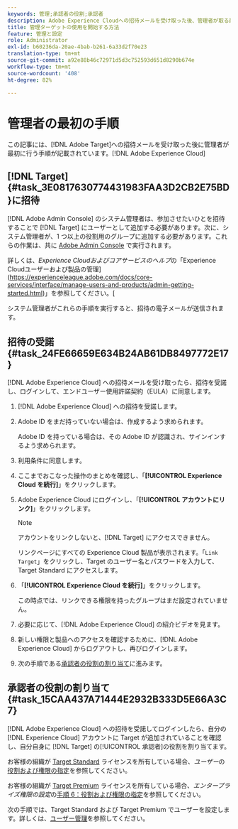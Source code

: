 ```yaml
---
keywords: 管理;承認者の役割;承認者
description: Adobe Experience Cloudへの招待メールを受け取った後、管理者が取る最初のタスクAdobe [!DNL Target] を実行します。
title: 管理ターゲットの使用を開始する方法
feature: 管理と設定
role: Administrator
exl-id: b60236da-20ae-4bab-b261-6a33d2f70e23
translation-type: tm+mt
source-git-commit: a92e88b46c72971d5d3c752593d651d8290b674e
workflow-type: tm+mt
source-wordcount: '408'
ht-degree: 82%

---
```


# 管理者の最初の手順

この記事には、[!DNL Adobe Target]への招待メールを受け取った後に管理者が最初に行う手順が記載されています。[!DNL Adobe Experience Cloud]

## [!DNL Target] {#task_3E0817630774431983FAA3D2CB2E75BD}に招待

[!DNL Adobe Admin Console] のシステム管理者は、参加させたいひとを招待することで [!DNL Target] にユーザーとして追加する必要があります。次に、システム管理者が、1 つ以上の役割用のグループに追加する必要があります。これらの作業は、共に [Adobe Admin Console](https://adminconsole.adobe.com) で実行されます。

詳しくは、*Experience Cloudおよびコアサービスのヘルプ*&#x200B;の「Experience Cloudユーザーおよび製品の管理](https://experienceleague.adobe.com/docs/core-services/interface/manage-users-and-products/admin-getting-started.html)」を参照してください。[

システム管理者がこれらの手順を実行すると、招待の電子メールが送信されます。

## 招待の受諾 {#task_24FE66659E634B24AB61DB8497772E17}

[!DNL Adobe Experience Cloud] への招待メールを受け取ったら、招待を受諾し、ログインして、エンドユーザー使用許諾契約（EULA）に同意します。

1. [!DNL Adobe Experience Cloud] への招待を受諾します。
1. Adobe ID をまだ持っていない場合は、作成するよう求められます。 

   Adobe ID を持っている場合は、その Adobe ID が認識され、サインインするよう求められます。
1. 利用条件に同意します。
1. ここまでおこなった操作のまとめを確認し、「**[!UICONTROL Experience Cloud を続行]**」をクリックします。
1. Adobe Experience Cloud にログインし、「**[!UICONTROL アカウントにリンク]**」をクリックします。

   >[!NOTE]
   >
   >アカウントをリンクしないと、[!DNL Target] にアクセスできません。

   リンクページにすべての Experience Cloud 製品が表示されます。「`Link Target`」をクリックし、Target のユーザー名とパスワードを入力して、Target Standard にアクセスします。
1. 「**[!UICONTROL Experience Cloud を続行]**」をクリックします。

   この時点では、リンクできる権限を持ったグループはまだ設定されていません。
1. 必要に応じて、[!DNL Adobe Experience Cloud] の紹介ビデオを見ます。
1. 新しい権限と製品へのアクセスを確認するために、[!DNL Adobe Experience Cloud] からログアウトし、再びログインします。
1. 次の手順である[承認者の役割の割り当て](/help/administrating-target/start-target.md#task_15CAA437A71444E2932B333D5E66A3C7)に進みます。

## 承認者の役割の割り当て {#task_15CAA437A71444E2932B333D5E66A3C7}

[!DNL Adobe Experience Cloud] への招待を受諾してログインしたら、自分の [!DNL Experience Cloud] アカウントに Target が追加されていることを確認し、自分自身に [!DNL Target] の[!UICONTROL 承認者]の役割を割り当てます。

お客様の組織が [Target Standard](/help/c-intro/intro.md#section_ACD5EFF17AAB4E979CBEFA0145CCD905) ライセンスを所有している場合、*ユーザー*&#x200B;の[役割および権限の指定](/help/administrating-target/c-user-management/c-user-management/user-management.md#roles-permissions)を参照してください。

お客様の組織が [Target Premium](/help/c-intro/intro.md#premium) ライセンスを所有している場合、*エンタープライズ権限の設定*&#x200B;の[手順 6：役割および権限の指定](/help/administrating-target/c-user-management/property-channel/properties-overview.md#section_8C425E43E5DD4111BBFC734A2B7ABC80)を参照してください。

次の手順では、Target Standard および Target Premium でユーザーを設定します。詳しくは、[ユーザー管理](/help/administrating-target/c-user-management/user-management.md)を参照してください。
